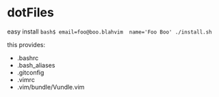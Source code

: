 # dotFiles

easy install `bash$ email=foo@boo.blahvim  name='Foo Boo' ./install.sh`

this provides:
* .bashrc
* .bash_aliases
* .gitconfig
* .vimrc
* .vim/bundle/Vundle.vim
